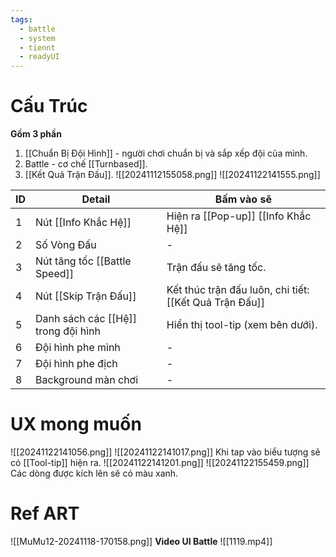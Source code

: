 ```yaml
---
tags:
  - battle
  - system
  - tiennt
  - readyUI
---
```

# Cấu Trúc
**Gồm 3 phần** 
1. [[Chuẩn Bị Đội Hình]] - người chơi chuẩn bị và sắp xếp đội của mình.
2. Battle - cơ chế [[Turnbased]]. 
3. [[Kết Quả Trận Đấu]].
![[20241112155058.png]]
![[20241122141555.png]]

| ID  | Detail                              | Bấm vào sẽ                                             |
| --- | ----------------------------------- | ------------------------------------------------------ |
| 1   | Nút [[Info Khắc Hệ]]                | Hiện ra [[Pop-up]] [[Info Khắc Hệ]]                    |
| 2   | Số Vòng Đấu                         | -                                                      |
| 3   | Nút tăng tốc [[Battle Speed]]       | Trận đấu sẽ tăng tốc.                                  |
| 4   | Nút [[Skip Trận Đấu]]               | Kết thúc trận đấu luôn, chi tiết: [[Kết Quả Trận Đấu]] |
| 5   | Danh sách các [[Hệ]] trong đội hình | Hiển thị tool-tip (xem bên dưới).                      |
| 6   | Đội hình phe mình                   | -                                                      |
| 7   | Đội hình phe địch                   | -                                                      |
| 8   | Background màn chơi                 | -                                                      |
# UX mong muốn 
![[20241122141056.png]]
![[20241122141017.png]]
Khi tap vào biểu tượng sẽ có [[Tool-tip]] hiện ra.
![[20241122141201.png]]
![[20241122155459.png]]
Các dòng được kích lên sẽ có màu xanh.
# Ref ART
![[MuMu12-20241118-170158.png]]
**Video UI Battle**
![[1119.mp4]]